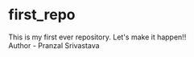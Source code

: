 # first_repo
This is my first ever repository. Let's make it happen!!
<br>
Author - Pranzal Srivastava

